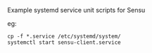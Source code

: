 Example systemd service unit scripts for Sensu

eg:

    cp -f *.service /etc/systemd/system/
    systemctl start sensu-client.service

